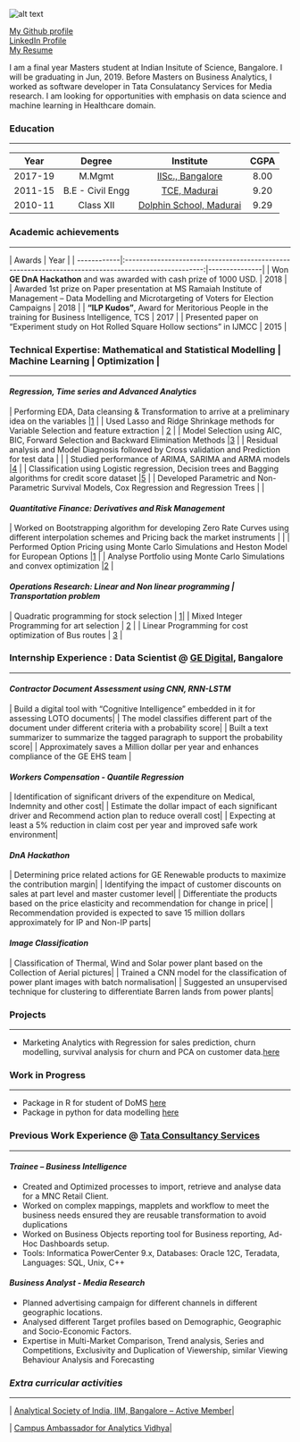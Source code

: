 ![alt text](https://avatars3.githubusercontent.com/u/30068457?s=400&u=8ee24f03daf887a2e88ea484a9994f35b67d2a1b&v=4.jpg "karthick")

[My Github profile](https://github.com/karthickrajas) <br />
[LinkedIn Profile](https://www.linkedin.com/in/karthick-raja-s-ab839a45/) <br />
[My Resume](https://drive.google.com/file/d/1TNLWSZNQd_6IcVTkKHrZC4Ox5LopaAwZ/view?usp=sharing)

I am a final year Masters student at Indian Insitute of Science, Bangalore. I will be graduating in Jun, 2019. Before Masters on Business Analytics, I worked as software developer in Tata Consulatancy Services for Media research. I am looking for opportunities with emphasis on data science and machine learning in Healthcare domain.

### Education
-------------------------------------------------------------------------------------------------------------------------------------

| Year        | Degree          | Institute                                                                                 | CGPA  |
| ------------|:---------------:| :----------------------------------------------------------------------------------------:|:-----:|
| 2017-19     | M.Mgmt          | [IISc., Bangalore](http://mgmt.iisc.ac.in/)                                               |8.00   |
| 2011-15     | B.E - Civil Engg| [TCE, Madurai](https://www.tce.edu/)                                                      |9.20   |
| 2010-11     | Class XII       | [Dolphin School, Madurai](http://dolphinpublicschool.com/)                                |9.29   |

### Academic achievements
--------------------------------------------------------------------------------------------------------------------------------------

| Awards                                                                                                             | Year          | 
| ------------|:----------------------------------------------------------------------------------------------------:|---------------| 
| Won **GE DnA Hackathon** and was awarded with cash prize of 1000 USD.                                              | 2018          | 
| Awarded 1st prize on Paper presentation at MS Ramaiah Institute of Management – Data Modelling and Microtargeting of Voters for Election Campaigns                                                                                                            | 2018          | 
| **“ILP Kudos”**, Award for Meritorious People in the training for Business Intelligence, TCS                       | 2017          |
| Presented paper on “Experiment study on Hot Rolled Square Hollow sections” in IJMCC                                | 2015          |

### Technical Expertise: Mathematical and Statistical Modelling | Machine Learning | Optimization |
--------------------------------------------------------------------------------------------------------------------------------------
#### *Regression, Time series and Advanced Analytics*

| Performing EDA, Data cleansing & Transformation to arrive at a preliminary idea on the variables |[1](https://github.com/karthickrajas/Statistics-Assignment/tree/master/EDA) |
| Used Lasso and Ridge Shrinkage methods for Variable Selection and feature extraction | [2](https://github.com/karthickrajas/Statistics-Assignment/tree/master/Advanced%20Analytics%20Assignment) |
| Model Selection using AIC, BIC, Forward Selection and Backward Elimination Methods |[3](https://github.com/karthickrajas/Statistics-Assignment/tree/master/MG%20222/AIC%20criteria) |
| Residual analysis and Model Diagnosis followed by Cross validation and Prediction for test data | |
| Studied performance of ARIMA, SARIMA and ARMA models  |[4](https://github.com/karthickrajas/Statistics-Assignment/tree/master/MG%20222/Time%20Series%20Assignment) |
| Classification using Logistic regression, Decision trees and Bagging algorithms for credit score dataset |[5](https://github.com/karthickrajas/Statistics-Assignment/tree/master/Advanced%20Analytics%20Assignment) |
| Developed Parametric and Non-Parametric Survival Models, Cox Regression and Regression Trees | |

#### *Quantitative Finance: Derivatives and Risk Management*

| Worked on Bootstrapping algorithm for developing Zero Rate Curves using different interpolation schemes and Pricing back the market instruments | |
| Performed Option Pricing using Monte Carlo Simulations and Heston Model for European Options |[1](https://github.com/karthickrajas/Finance-Assignment/tree/master/Finance%20Assignment%202) |
| Analyse Portfolio using Monte Carlo Simulations and convex optimization |[2](https://github.com/karthickrajas/Finance-Assignment/tree/master/Portfolio%20Risk%20Management) |

#### *Operations Research: Linear and Non linear programming | Transportation problem*

| Quadratic programming for stock selection | [1](https://github.com/karthickrajas/Operations-Research-Assignments/tree/master/Assignment%20-%20Non%20Linear%20Programing)|
| Mixed Integer Programming for art selection | [2](https://github.com/karthickrajas/Operations-Research-Assignments/tree/master/Assignment%20-%20Assinging%20Art) |
| Linear Programming for cost optimization of Bus routes | [3](https://github.com/karthickrajas/Operations-Research-Assignments/tree/master/Assignment%20-%20School%20Bus%20Optimization) |

### Internship Experience : Data Scientist @ [GE Digital](https://www.ge.com/digital/), Bangalore
--------------------------------------------------------------------------------------------------------------------------------------
#### *Contractor Document Assessment using CNN, RNN-LSTM*

| Build a digital tool with “Cognitive Intelligence” embedded in it for assessing LOTO documents|
| The model classifies different part of the document under different criteria with a probability score|
| Built a text summarizer to summarize the tagged paragraph to support the probability score|
| Approximately saves a Million dollar per year and enhances compliance of the GE EHS team |

#### *Workers Compensation - Quantile Regression*

| Identification of significant drivers of the expenditure on Medical, Indemnity and other cost|
| Estimate the dollar impact of each significant driver and Recommend action plan to reduce overall cost|
| Expecting at least a 5% reduction in claim cost per year and improved safe work environment|

#### *DnA Hackathon*

| Determining price related actions for GE Renewable products to maximize the contribution margin|
| Identifying the impact of customer discounts on sales at part level and master customer level|
| Differentiate the products based on the price elasticity and recommendation for change in price|
| Recommendation provided is expected to save 15 million dollars approximately for IP and Non-IP parts|


#### *Image Classification* 

| Classification of Thermal, Wind and Solar power plant based on the Collection of Aerial pictures|
| Trained a CNN model for the classification of power plant images with batch normalisation|
| Suggested an unsupervised technique for clustering to differentiate Barren lands from power plants|

### Projects
--------------------------------------------------------------------------------------------------------------------------------------
* Marketing Analytics with Regression for sales prediction, churn modelling, survival analysis for churn and PCA on customer data.[here](https://github.com/karthickrajas/Marketing-Analytics)

### Work in Progress
--------------------------------------------------------------------------------------------------------------------------------------
* Package in R for student of DoMS [here](https://github.com/karthickrajas/Lumos)
* Package in python for data modelling [here](https://github.com/karthickrajas/kapph)

### Previous Work Experience @ [Tata Consultancy Services](https://www.tcs.com)
----------------------------------------------------------------------------------------------------------------------------------------
#### *Trainee – Business Intelligence*

* Created and Optimized processes to import, retrieve and analyse data for a MNC Retail Client.
* Worked on complex mappings, mapplets and workflow to meet the business needs ensured they are reusable transformation to avoid duplications
* Worked on Business Objects reporting tool for Business reporting, Ad-Hoc Dashboards setup.
* Tools: Informatica PowerCenter 9.x, Databases: Oracle 12C, Teradata, Languages: SQL, Unix, C++

#### *Business Analyst - Media Research*

* Planned advertising campaign for different channels in different geographic locations.
* Analysed different Target profiles based on Demographic, Geographic and Socio-Economic Factors.
* Expertise in Multi-Market Comparison, Trend analysis, Series and Competitions, Exclusivity and Duplication of Viewership, similar Viewing Behaviour Analysis and Forecasting


### *Extra curricular activities*
---
| [Analytical Society of India, IIM, Bangalore – Active Member](https://www.analyticsindia.org/)|

| [Campus Ambassador for Analytics Vidhya](https://www.analyticsvidhya.com/)|

